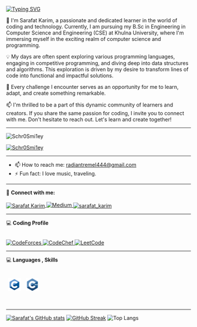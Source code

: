 [![Typing SVG](https://readme-typing-svg.demolab.com?font=Fira+Code&pause=1000&color=22AAF7&width=435&lines=Hi+there+!+it's+been+a+while+%F0%9F%91%8B)](https://git.io/typing-svg)

👋 I'm Sarafat Karim, a passionate and dedicated learner in the world of coding and technology. Currently, I am pursuing my B.Sc in Engineering in Computer Science and Engineering (CSE) at Khulna University, where I'm immersing myself in the exciting realm of computer science and programming.

💡 My days are often spent exploring various programming languages, engaging in competitive programming, and diving deep into data structures and algorithms. This exploration is driven by my desire to transform lines of code into functional and impactful solutions.

🌟 Every challenge I encounter serves as an opportunity for me to learn, adapt, and create something remarkable.

📫 I'm thrilled to be a part of this dynamic community of learners and creators. If you share the same passion for coding, I invite you to connect with me. Don't hesitate to reach out. Let's learn and create together!

----------------------------------------------------------------------------------------------------------------------------------------------------------

<p align="left"> <img src="https://komarev.com/ghpvc/?username=Schr0Smi1ey&label=Profile%20views&color=00ff00&style=plastic" alt="Schr0Smi1ey" /> </p>

<p align="left"> 
  <a href="https://github.com/ryo-ma/github-profile-trophy">
    <img src="https://github-profile-trophy.vercel.app/?username=Schr0Smi1ey&theme=radical" alt="Schr0Smi1ey" />
  </a>
</p>

<!--[![trophy](https://github-profile-trophy.vercel.app/?username=Schr0Smi1ey)](https://github.com/Schr0Smi1ey/github-profile-trophy) -->
-----------------------------------------------------------------------------------------------------------------------------------------------------------

- 📫 How to reach me: radiantremel444@gmail.com
- ⚡ Fun fact: I love music, traveling.

-----------------------------------------------------------------------------------------------------------------------------------------------------------
:handshake: **Connect with me:** <br><br>
<a href="https://www.linkedin.com/in/sarafat-karim-0a91b7182">
  <img align="center" src="https://raw.githubusercontent.com/rahuldkjain/github-profile-readme-generator/master/src/images/icons/Social/linked-in-alt.svg" alt="Sarafat Karim" height="30" width="40" />
</a>
<a href="https://medium.com/@Schro_smiley">
  <img src="https://img.shields.io/badge/Medium-12100E?style=for-the-badge&logo=medium&logoColor=white" alt="Medium">
</a>
<a href="https://twitter.com/sarafat_karim">
  <img align="center" src="https://raw.githubusercontent.com/rahuldkjain/github-profile-readme-generator/master/src/images/icons/Social/twitter.svg" alt="sarafat_karim" height="30" width="40" />
</a> <br>

-----------------------------------------------------------------------------------------------------------------------------------------------------------
:computer: **Coding Profile**<br><br>

<a href="https://codeforces.com/profile/Schr0Smi1ey">
  <img src="https://img.shields.io/badge/Codeforces-445f9d?style=for-the-badge&logo=Codeforces&logoColor=white" alt="CodeForces">
</a>
<a href="https://www.codechef.com/users/schrosmiley">
  <img src="https://img.shields.io/badge/Codechef-%23B92B27.svg?&style=for-the-badge&logo=Codechef&logoColor=white" alt="CodeChef">
</a>
<a href="https://leetcode.com/Schr0Smi1ey/">
  <img src="https://img.shields.io/badge/-LeetCode-FFA116?style=for-the-badge&logo=LeetCode&logoColor=black" alt="LeetCode">
</a><br>

-----------------------------------------------------------------------------------------------------------------------------------------------------------
:computer: **Languages , Skills**<br><br>
<p float="left">
  <img style="padding:5px;" align="center" alt="C" width="35px" src="https://raw.githubusercontent.com/github/explore/80688e429a7d4ef2fca1e82350fe8e3517d3494d/topics/c/c.png"/>
  
  <img style="padding:5px;" align="center" alt="C++" width="35px" src="https://raw.githubusercontent.com/github/explore/80688e429a7d4ef2fca1e82350fe8e3517d3494d/topics/cpp/cpp.png"/>
</p> <br>

-----------------------------------------------------------------------------------------------------------------------------------------------------------
[![Sarafat's GitHub stats](https://github-readme-stats.vercel.app/api?username=Schr0Smi1ey)](https://github.com/Schr0Smi1ey/github-readme-stats)
[![GitHub Streak](https://streak-stats.demolab.com/?user=Schr0Smi1ey)](https://git.io/streak-stats)
![Top Langs](https://github-readme-stats.vercel.app/api/top-langs/?username=Schr0Smi1ey&theme=tokyonight)
